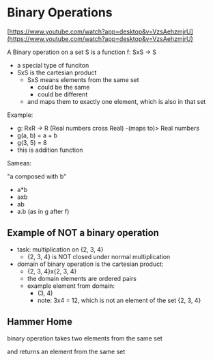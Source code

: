 # Binary Operations

[https://www.youtube.com/watch?app=desktop&v=VzsAehzmjrU](https://www.youtube.com/watch?app=desktop&v=VzsAehzmjrU)

A Binary operation on a set S is a function f: SxS -> S

- a special type of funciton
- SxS is the cartesian product
  - SxS means elements from the same set
    - could be the same
    - could be different
  - and maps them to exactly one element, which is also in that set

Example:

- g: RxR -> R (Real numbers cross Real) -(maps to)> Real numbers
- g(a, b) = a + b
- g(3, 5) = 8
- this is addition function

Sameas:

"a composed with b"

- a*b
- axb
- ab
- a.b (as in g after f)

## Example of NOT a binary operation

- task: multiplication on {2, 3, 4}
  - {2, 3, 4} is NOT closed under normal multiplication
- domain of binary operation is the cartesian product:
  - {2, 3, 4}x{2, 3, 4}
  - the domain elements are ordered pairs
  - example element from domain:
    - (3, 4)
    - note: 3x4 = 12, which is not an element of the set {2, 3, 4}

## Hammer Home

binary operation takes two elements from the same set

and returns an element from the same set
